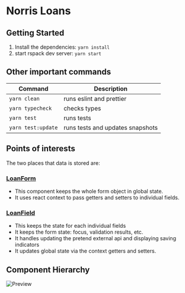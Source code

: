 # Norris Loans

## Getting Started

1. Install the dependencies: `yarn install`
2. start rspack dev server: `yarn start`

## Other important commands

| Command | Description |
| ------------- | ------------- |
| `yarn clean` | runs eslint and prettier |
| `yarn typecheck` | checks types |
| `yarn test` | runs tests |
| `yarn test:update` | runs tests and updates snapshots |

## Points of interests

The two places that data is stored are:

### [LoanForm](https://github.com/jnorris-cs/norris-loans/tree/main/src/components/LoanForm)

- This component keeps the whole form object in global state.
- It uses react context to pass getters and setters to individual fields.

### [LoanField](https://github.com/jnorris-cs/norris-loans/tree/main/src/components/LoanField)

- This keeps the state for each individual fields
- It keeps the form state: focus, validation results, etc.
- It handles updating the pretend external api and displaying saving indicators
- It updates global state via the context getters and setters.

## Component Hierarchy

![Preview](https://docs.google.com/drawings/d/e/2PACX-1vTCee3iOw3BUbLtkfs5-_JoImHYZT3d8bsEed-rinP8gGNrVkvl4wX3x_6XhxpqytAq0ySb6zLmmvyL/pub?w=812&h=718)
